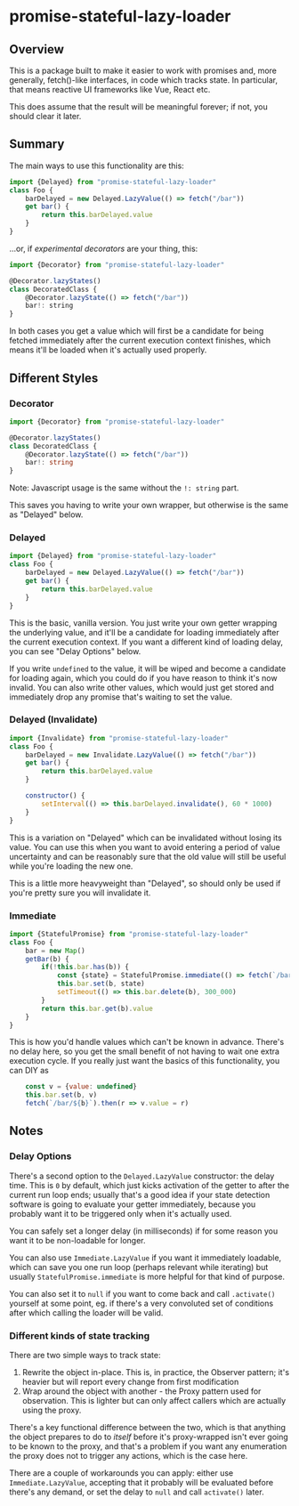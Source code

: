 # promise-stateful-lazy-loader

## Overview

This is a package built to make it easier to work with promises and, more
generally, fetch()-like interfaces, in code which tracks state. In particular,
that means reactive UI frameworks like Vue, React etc.

This does assume that the result will be meaningful forever; if not, you should
clear it later.

## Summary

The main ways to use this functionality are this:

```js
import {Delayed} from "promise-stateful-lazy-loader"
class Foo {
    barDelayed = new Delayed.LazyValue(() => fetch("/bar"))
    get bar() {
        return this.barDelayed.value
    }
}
```

...or, if _experimental decorators_ are your thing, this:

```js
import {Decorator} from "promise-stateful-lazy-loader"

@Decorator.lazyStates()
class DecoratedClass {
    @Decorator.lazyState(() => fetch("/bar"))
    bar!: string
}
```

In both cases you get a value which will first be a candidate for being fetched
immediately after the current execution context finishes, which means it'll be
loaded when it's actually used properly.

## Different Styles

### Decorator

```ts
import {Decorator} from "promise-stateful-lazy-loader"

@Decorator.lazyStates()
class DecoratedClass {
    @Decorator.lazyState(() => fetch("/bar"))
    bar!: string
}
```

Note: Javascript usage is the same without the `!: string` part.

This saves you having to write your own wrapper, but otherwise is the same as
"Delayed" below.

### Delayed

```js
import {Delayed} from "promise-stateful-lazy-loader"
class Foo {
    barDelayed = new Delayed.LazyValue(() => fetch("/bar"))
    get bar() {
        return this.barDelayed.value
    }
}
```

This is the basic, vanilla version. You just write your own getter wrapping the
underlying value, and it'll be a candidate for loading immediately after the
current execution context. If you want a different kind of loading delay, you
can see "Delay Options" below.

If you write `undefined` to the value, it will be wiped and become a candidate
for loading again, which you could do if you have reason to think it's now
invalid. You can also write other values, which would just get stored and
immediately drop any promise that's waiting to set the value.

### Delayed (Invalidate)

```js
import {Invalidate} from "promise-stateful-lazy-loader"
class Foo {
    barDelayed = new Invalidate.LazyValue(() => fetch("/bar"))
    get bar() {
        return this.barDelayed.value
    }

    constructor() {
        setInterval(() => this.barDelayed.invalidate(), 60 * 1000)
    }
}
```

This is a variation on "Delayed" which can be invalidated without losing its
value. You can use this when you want to avoid entering a period of value
uncertainty and can be reasonably sure that the old value will still be useful
while you're loading the new one.

This is a little more heavyweight than "Delayed", so should only be used if
you're pretty sure you will invalidate it.

### Immediate

```js
import {StatefulPromise} from "promise-stateful-lazy-loader"
class Foo {
    bar = new Map()
    getBar(b) {
        if(!this.bar.has(b)) {
            const {state} = StatefulPromise.immediate(() => fetch(`/bar/${b}`))
            this.bar.set(b, state)
            setTimeout(() => this.bar.delete(b), 300_000)
        }
        return this.bar.get(b).value
    }
}
```

This is how you'd handle values which can't be known in advance. There's no
delay here, so you get the small benefit of not having to wait one extra
execution cycle. If you really just want the basics of this functionality, you
can DIY as

```js
    const v = {value: undefined}
    this.bar.set(b, v)
    fetch(`/bar/${b}`).then(r => v.value = r)
```

## Notes

### Delay Options

There's a second option to the `Delayed.LazyValue` constructor: the delay
time. This is `0` by default, which just kicks activation of the getter to after
the current run loop ends; usually that's a good idea if your state detection
software is going to evaluate your getter immediately, because you probably want
it to be triggered only when it's actually used.

You can safely set a longer delay (in milliseconds) if for some reason you want
it to be non-loadable for longer.

You can also use `Immediate.LazyValue` if you want it immediately loadable,
which can save you one run loop (perhaps relevant while iterating) but usually
`StatefulPromise.immediate` is more helpful for that kind of purpose.

You can also set it to `null` if you want to come back and call `.activate()`
yourself at some point, eg. if there's a very convoluted set of conditions after
which calling the loader will be valid.

### Different kinds of state tracking

There are two simple ways to track state:

1. Rewrite the object in-place. This is, in practice, the Observer pattern; it's
   heavier but will report every change from first modification
2. Wrap around the object with another - the Proxy pattern used for observation.
   This is lighter but can only affect callers which are actually using the
   proxy.

There's a key functional difference between the two, which is that anything the
object prepares to do to _itself_ before it's proxy-wrapped isn't ever going to
be known to the proxy, and that's a problem if you want any enumeration the
proxy does not to trigger any actions, which is the case here.

There are a couple of workarounds you can apply: either use `Immediate.LazyValue`,
accepting that it probably will be evaluated before there's any demand, or set
the delay to `null` and call `activate()` later.